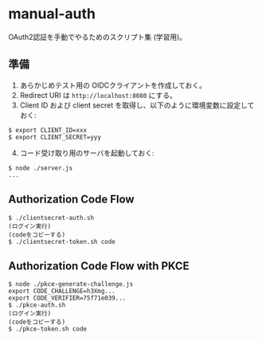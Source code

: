 # manual-auth

OAuth2認証を手動でやるためのスクリプト集 (学習用)。

## 準備

1. あらかじめテスト用の OIDCクライアントを作成しておく。
2. Redirect URI は `http://localhost:8080` にする。 
3. Client ID および client secret を取得し、以下のように環境変数に設定しておく:
```shell
$ export CLIENT_ID=xxx
$ export CLIENT_SECRET=yyy
```
4. コード受け取り用のサーバを起動しておく:
```shell
$ node ./server.js
...
```

## Authorization Code Flow

```shell
$ ./clientsecret-auth.sh
(ログイン実行)
(codeをコピーする)
$ ./clientsecret-token.sh code
```

## Authorization Code Flow with PKCE

```shell
$ node ./pkce-generate-challenge.js
export CODE_CHALLENGE=h3Xmg...
export CODE_VERIFIER=75f71e039...
$ ./pkce-auth.sh
(ログイン実行)
(codeをコピーする)
$ ./pkce-token.sh code
```
